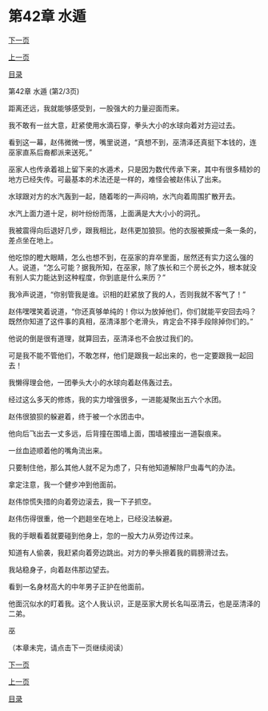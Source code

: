 <h1>第42章  水遁</h1>
            <div><p><a href="./0125_%E7%AC%AC42%E7%AB%A0_%E6%B0%B4%E9%81%81.md">下一页</a></p><p><a href="./0123_%E7%AC%AC42%E7%AB%A0_%E6%B0%B4%E9%81%81.md">上一页</a></p><p><a href="../">目录</a></p></div>
            <div><p>第42章  水遁 (第2/3页)</p><p>距离还远，我就能够感受到，一股强大的力量迎面而来。</p><p>我不敢有一丝大意，赶紧使用水滴石穿，拳头大小的水球向着对方迎过去。</p><p>看到这一幕，赵伟微微一愣，嘴里说道，“真想不到，巫清泽还真挺下本钱的，连巫家直系后裔都派来送死。”</p><p>巫家人也传承着祖上留下来的水遁术，只是因为数代传承下来，其中有很多精妙的地方已经失传。可最基本的术法还是一样的，难怪会被赵伟认了出来。</p><p>水球跟对方的水汽轰到一起，随着嘭的一声闷响，水汽向着周围扩散开去。</p><p>水汽上面力道十足，树叶纷纷而落，上面满是大大小小的洞孔。</p><p>我被震得向后退好几步，跟我相比，赵伟更加狼狈。他的衣服被撕成一条一条的，差点坐在地上。</p><p>他吃惊的瞪大眼睛，怎么也想不到，在巫家的弃卒里面，居然还有实力这么强的人。说道，“怎么可能？据我所知，在巫家，除了族长和三个房长之外，根本就没有别人实力能达到这种程度，你到底是什么来历？”</p><p>我冷声说道，“你别管我是谁。识相的赶紧放了我的人，否则我就不客气了！”</p><p>赵伟嘿嘿笑着说道，“你还真够单纯的！你以为放掉他们，你们就能平安回去吗？既然你知道了这件事的真相，巫清泽那个老滑头，肯定会不择手段除掉你们的。”</p><p>他说的倒是很有道理，就算回去，巫清泽也不会放过我们的。</p><p>可是我不能不管他们，不敢怎样，他们是跟我一起出来的，也一定要跟我一起回去！</p><p>我懒得理会他，一团拳头大小的水球向着赵伟轰过去。</p><p>经过这么多天的修炼，我的实力增强很多，一进能凝聚出五六个水团。</p><p>赵伟很狼狈的躲避着，终于被一个水团击中。</p><p>他向后飞出去一丈多远，后背撞在围墙上面，围墙被撞出一道裂痕来。</p><p>一丝血迹顺着他的嘴角流出来。</p><p>只要制住他，那么其他人就不足为虑了，只有他知道解除尸虫毒气的办法。</p><p>拿定注意，我一个健步冲到他面前。</p><p>赵伟惊慌失措的向着旁边滚去，我一下子抓空。</p><p>赵伟伤得很重，他一个趔趄坐在地上，已经没法躲避。</p><p>我的手眼看着就要碰到他身上，忽的一股大力从旁边传过来。</p><p>知道有人偷袭，我赶紧向着旁边跳出。对方的拳头擦着我的肩膀滑过去。</p><p>我站稳身子，向着赵伟那边望去。</p><p>看到一名身材高大的中年男子正护在他面前。</p><p>他面沉似水的盯着我。这个人我认识，正是巫家大房长名叫巫清云，也是巫清泽的二弟。</p><p>巫</p><p>（本章未完，请点击下一页继续阅读）</p></div>
            <div><p><a href="./0125_%E7%AC%AC42%E7%AB%A0_%E6%B0%B4%E9%81%81.md">下一页</a></p><p><a href="./0123_%E7%AC%AC42%E7%AB%A0_%E6%B0%B4%E9%81%81.md">上一页</a></p><p><a href="../">目录</a></p></div>